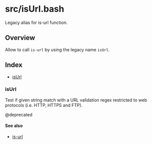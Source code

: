 # src/isUrl.bash

Legacy alias for is-url function.

## Overview

Allow to call `is-url` by using the legacy name `isUrl`.

## Index

* [isUrl](#isurl)

### isUrl

Test if given string match with a URL validation regex restricted
to web protocols (i.e. HTTP, HTTPS and FTP).

@deprecated

#### See also

* [is-url](./is-url.md#is-url)

